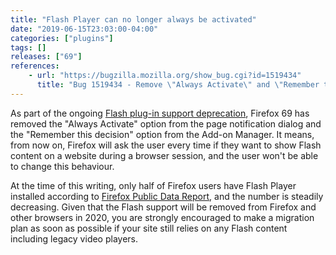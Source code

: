 ```yaml
---
title: "Flash Player can no longer always be activated"
date: "2019-06-15T23:03:00-04:00"
categories: ["plugins"]
tags: []
releases: ["69"]
references:
    - url: "https://bugzilla.mozilla.org/show_bug.cgi?id=1519434"
      title: "Bug 1519434 - Remove \"Always Activate\" and \"Remember this decision\" Flash options in Firefox 69"
---
```

As part of the ongoing [Flash plug-in support deprecation](https://www.fxsitecompat.dev/en-CA/docs/2018/flash-plug-in-support-will-be-removed-in-2020/), Firefox 69 has removed the "Always Activate" option from the page notification dialog and the "Remember this decision" option from the Add-on Manager. It means, from now on, Firefox will ask the user every time if they want to show Flash content on a website during a browser session, and the user won't be able to change this behaviour.

At the time of this writing, only half of Firefox users have Flash Player installed according to [Firefox Public Data Report](https://data.firefox.com/dashboard/hardware), and the number is steadily decreasing. Given that the Flash support will be removed from Firefox and other browsers in 2020, you are strongly encouraged to make a migration plan as soon as possible if your site still relies on any Flash content including legacy video players.
